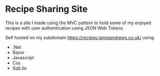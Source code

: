 # Recipe Sharing Site

This is a site I made using the MVC pattern to hold some of my enjoyed recipes with user authentication using JSON Web Tokens. 

Self hosted on my subdomain https://recipes.jamieandrews.co.uk/ using:

-  .Net
-  Razor
-  Javascript
-  Css
-  SqlLite
